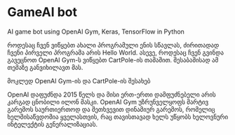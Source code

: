 # GameAI bot 
 AI game bot using OpenAI Gym, Keras,  TensorFlow in Python


როდესაც ჩვენ ვიწყებთ ახალი პროგრამული ენის სწავლას, ძირითადად ჩვენი პირველი პროგრამა არის Hello World. ასევე, როდესაც ჩვენ გვინდა გავეცნოთ OpenAI Gym-ს ვიწყებთ CartPole-ის თამაშით. შესაბამისად ამ თემაზე განვიხილავთ მას.

მოკლედ OpenAI Gym-ის და CartPole-ის შესახებ

OpenAI დაფუძნდა 2015 წელს და მისი ერთ-ერთი დამფუძნებელი არის კარგად ცნობილი ილონ მასკი. OpenAI Gym უზრუნველყოფს მარტივ გარემოს საურთიერთოდ და შეთხვევით დინამიურ გარემოს, რომელიც ხელმისაწვდომია ყველასთვის, რაც თავისთავად ხელს უწყობს ხელოვნური ინტელექტის გენერალიზაციას. 
